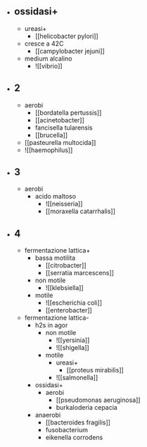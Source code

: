 - ## ossidasi+
	- ureasi+
		- [[helicobacter pylori]]
	- cresce a 42C
		- [[campylobacter jejuni]]
	- medium alcalino
		- ![[vibrio]]
- ## 2
	- aerobi
		- [[bordatella pertussis]]
		- [[acinetobacter]]
		- fancisella tularensis
		- [[brucella]]
	- [[pasteurella multocida]]
	- ![[haemophilus]]
- ## 3
	- aerobi
		- acido maltoso
			- ![[neisseria]]
			- [[moraxella catarrhalis]]
- ## 4
	- fermentazione lattica+
		- bassa motilita
			- [[citrobacter]]
			- [[serratia marcescens]]
		- non motile
			- ![[klebsiella]]
		- motile
			- ![[escherichia coli]]
			- [[enterobacter]]
	- fermentazione lattica-
		- h2s in agor
			- non motile
				- ![[yersinia]]
				- ![[shigella]]
			- motile
				- ureasi+
					- [[proteus mirabilis]]
				- ![[salmonella]]
		- ossidasi+
			- aerobi
				- [[pseudomonas aeruginosa]]
				- burkaloderia cepacia
		- anaerobi
			- [[bacteroides fragilis]]
			- fusobacterium
			- eikenella corrodens